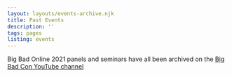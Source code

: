 ```yaml
---
layout: layouts/events-archive.njk
title: Past Events
description: ''
tags: pages
listing: events
---
```


Big Bad Online 2021 panels and seminars have all been archived on the [Big Bad Con YouTube channel](https://www.youtube.com/channel/UCZTZeTM1WamDePxRpEMCftw)
